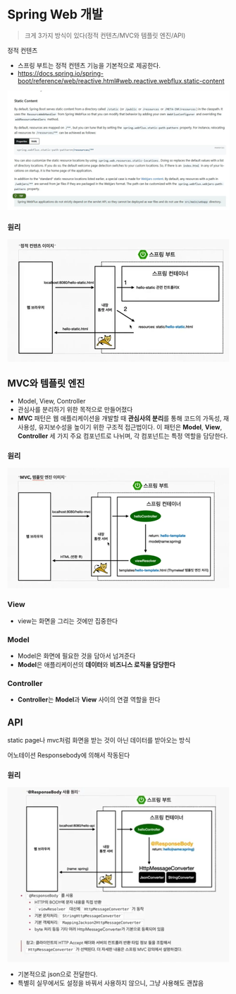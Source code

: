 # Spring Web 개발

> 크게 3가지 방식이 있다(정적 컨텐츠/MVC와 템플릿 엔진/API)


정적 컨텐츠

- 스프링 부트는 정적 컨텐츠 기능을 기본적으로 제공한다.
- https://docs.spring.io/spring-boot/reference/web/reactive.html#web.reactive.webflux.static-content

![image.png](../../images/SpringWeb1.webp)

### 원리

![image.png](../../images/SpringWeb2.webp)

## MVC와 템플릿 엔진

- Model, View, Controller
- 관심사를 분리하기 위한 목적으로 만들어졌다
- **MVC** 패턴은 웹 애플리케이션을 개발할 때 **관심사의 분리**를 통해 코드의 가독성, 재사용성, 유지보수성을 높이기 위한 구조적 접근법이다. 이 패턴은 **Model**, **View**, **Controller** 세 가지 주요 컴포넌트로 나뉘며, 각 컴포넌트는 특정 역할을 담당한다.

### 원리

![image.png](../../images/SpringWeb3.webp)

### View

- view는 화면을 그리는 것에만 집중한다

### Model

- Model은 화면에 필요한 것을 담아서 넘겨준다
- **Model**은 애플리케이션의 **데이터**와 **비즈니스 로직을 담당한다**

### Controller

- **Controller**는 **Model**과 **View** 사이의 연결 역할을 한다

## API

static page나 mvc처럼 화면을 받는 것이 아닌 데이터를 받아오는 방식

어노테이션 Responsebody에 의해서 작동된다

### 원리

![image.png](../../images/SpringWeb4.webp)

- 기본적으로 json으로 전달한다.
- 특별히 실무에서도 설정을 바꿔서 사용하지 않으니, 그냥 사용해도 괜찮음